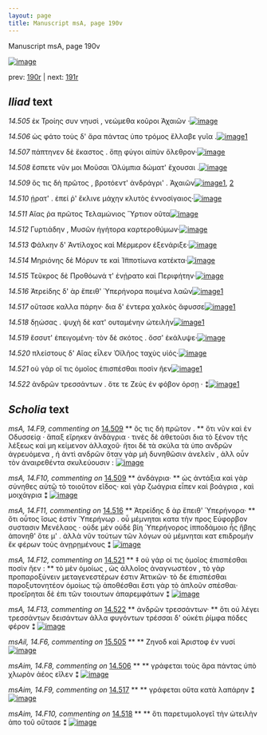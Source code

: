 ```yaml
---
layout: page
title: Manuscript msA, page 190v
---
```


Manuscript msA, page 190v

[![image](http://www.homermultitext.org/iipsrv?OBJ=IIP,1.0&FIF=/project/homer/pyramidal/deepzoom/hmt/vaimg/2017a/VA190VN_0692.tif&WID=100&CVT=JPEG)](http://www.homermultitext.org/ict2/?urn=urn:cite2:hmt:vaimg.2017a:VA190VN_0692)

prev:  [190r](../190r) | next:  [191r](../191r)

## *Iliad* text

*14.505* <a id="14.505"/> ἐκ Τροίης συν νηυσὶ , νεώμεθα κοῦροι Ἀχαιῶν ·[![image](http://www.homermultitext.org/iipsrv?OBJ=IIP,1.0&FIF=/project/homer/pyramidal/deepzoom/hmt/vaimg/2017a/VA190VN_0692.tif&RGN=0.488,0.2322,0.426,0.0285&WID=1000&CVT=JPEG)](http://www.homermultitext.org/ict2/?urn=urn:cite2:hmt:vaimg.2017a:VA190VN_0692@0.488,0.2322,0.426,0.0285)

*14.506* <a id="14.506"/> ὡς φάτο τοὺς δ' ἄρα πάντας ὑπο τρόμος ἔλλαβε γυῖα .[![image](http://www.homermultitext.org/iipsrv?OBJ=IIP,1.0&FIF=/project/homer/pyramidal/deepzoom/hmt/vaimg/2017a/VA190VN_0692.tif&RGN=0.495,0.2547,0.426,0.0255&WID=1000&CVT=JPEG)](http://www.homermultitext.org/ict2/?urn=urn:cite2:hmt:vaimg.2017a:VA190VN_0692@0.495,0.2547,0.426,0.0255)[1](#msAim_14.F8)

*14.507* <a id="14.507"/> πάπτηνεν δὲ ἕκαστος . ὅπῃ φύγοι αἰπὺν ὄλεθρον·[![image](http://www.homermultitext.org/iipsrv?OBJ=IIP,1.0&FIF=/project/homer/pyramidal/deepzoom/hmt/vaimg/2017a/VA190VN_0692.tif&RGN=0.493,0.2742,0.431,0.0255&WID=1000&CVT=JPEG)](http://www.homermultitext.org/ict2/?urn=urn:cite2:hmt:vaimg.2017a:VA190VN_0692@0.493,0.2742,0.431,0.0255)

*14.508* <a id="14.508"/> ἔσπετε νῦν μοι Μοῦσαι Ὀλύμπια δώματ' ἔχουσαι .[![image](http://www.homermultitext.org/iipsrv?OBJ=IIP,1.0&FIF=/project/homer/pyramidal/deepzoom/hmt/vaimg/2017a/VA190VN_0692.tif&RGN=0.496,0.2945,0.431,0.0218&WID=1000&CVT=JPEG)](http://www.homermultitext.org/ict2/?urn=urn:cite2:hmt:vaimg.2017a:VA190VN_0692@0.496,0.2945,0.431,0.0218)

*14.509* <a id="14.509"/> ὅς τις δὴ πρῶτος , βροτόεντ' ἀνδράγρι' . Ἀχαιῶν[![image](http://www.homermultitext.org/iipsrv?OBJ=IIP,1.0&FIF=/project/homer/pyramidal/deepzoom/hmt/vaimg/2017a/VA190VN_0692.tif&RGN=0.496,0.3156,0.402,0.0218&WID=1000&CVT=JPEG)](http://www.homermultitext.org/ict2/?urn=urn:cite2:hmt:vaimg.2017a:VA190VN_0692@0.496,0.3156,0.402,0.0218)[1](#msA_14.F10), [2](#msA_14.F9)

*14.510* <a id="14.510"/> ῄρατ' . ἐπεί ῥ' ἔκλινε μάχην κλυτὸς ἐννοσίγαιος·[![image](http://www.homermultitext.org/iipsrv?OBJ=IIP,1.0&FIF=/project/homer/pyramidal/deepzoom/hmt/vaimg/2017a/VA190VN_0692.tif&RGN=0.498,0.3321,0.423,0.024&WID=1000&CVT=JPEG)](http://www.homermultitext.org/ict2/?urn=urn:cite2:hmt:vaimg.2017a:VA190VN_0692@0.498,0.3321,0.423,0.024)

*14.511* <a id="14.511"/> Αἴας ῥα πρῶτος Τελαμώνιος Ὕρτιον οῦτα[![image](http://www.homermultitext.org/iipsrv?OBJ=IIP,1.0&FIF=/project/homer/pyramidal/deepzoom/hmt/vaimg/2017a/VA190VN_0692.tif&RGN=0.499,0.3516,0.392,0.024&WID=1000&CVT=JPEG)](http://www.homermultitext.org/ict2/?urn=urn:cite2:hmt:vaimg.2017a:VA190VN_0692@0.499,0.3516,0.392,0.024)

*14.512* <a id="14.512"/> Γυρτιάδην , Μυσῶν ἡγήτορα καρτεροθύμων·[![image](http://www.homermultitext.org/iipsrv?OBJ=IIP,1.0&FIF=/project/homer/pyramidal/deepzoom/hmt/vaimg/2017a/VA190VN_0692.tif&RGN=0.5,0.3704,0.415,0.0263&WID=1000&CVT=JPEG)](http://www.homermultitext.org/ict2/?urn=urn:cite2:hmt:vaimg.2017a:VA190VN_0692@0.5,0.3704,0.415,0.0263)

*14.513* <a id="14.513"/> Φάλκην δ' Ἀντίλοχος καὶ Μέρμερον ἐξενάριξε·[![image](http://www.homermultitext.org/iipsrv?OBJ=IIP,1.0&FIF=/project/homer/pyramidal/deepzoom/hmt/vaimg/2017a/VA190VN_0692.tif&RGN=0.501,0.3899,0.427,0.027&WID=1000&CVT=JPEG)](http://www.homermultitext.org/ict2/?urn=urn:cite2:hmt:vaimg.2017a:VA190VN_0692@0.501,0.3899,0.427,0.027)

*14.514* <a id="14.514"/> Μηριόνης δὲ Μόρυν τε καὶ Ἱ̈πποτίωνα κατέκτα·[![image](http://www.homermultitext.org/iipsrv?OBJ=IIP,1.0&FIF=/project/homer/pyramidal/deepzoom/hmt/vaimg/2017a/VA190VN_0692.tif&RGN=0.501,0.4095,0.431,0.0255&WID=1000&CVT=JPEG)](http://www.homermultitext.org/ict2/?urn=urn:cite2:hmt:vaimg.2017a:VA190VN_0692@0.501,0.4095,0.431,0.0255)

*14.515* <a id="14.515"/> Τεῦκρος δὲ Προθόωνά τ' ἐνῄρατο καὶ Περιφήτην·[![image](http://www.homermultitext.org/iipsrv?OBJ=IIP,1.0&FIF=/project/homer/pyramidal/deepzoom/hmt/vaimg/2017a/VA190VN_0692.tif&RGN=0.499,0.429,0.431,0.024&WID=1000&CVT=JPEG)](http://www.homermultitext.org/ict2/?urn=urn:cite2:hmt:vaimg.2017a:VA190VN_0692@0.499,0.429,0.431,0.024)

*14.516* <a id="14.516"/> Ἀτρείδης δ' ὰρ ἔπειθ' Ὑπερήνορα ποιμένα λαῶν[![image](http://www.homermultitext.org/iipsrv?OBJ=IIP,1.0&FIF=/project/homer/pyramidal/deepzoom/hmt/vaimg/2017a/VA190VN_0692.tif&RGN=0.498,0.4463,0.431,0.024&WID=1000&CVT=JPEG)](http://www.homermultitext.org/ict2/?urn=urn:cite2:hmt:vaimg.2017a:VA190VN_0692@0.498,0.4463,0.431,0.024)[1](#msA_14.F11)

*14.517* <a id="14.517"/> οὔτασε καλλα πάρην· δια δ' έντερα χαλκὸς ἄφυσσε[![image](http://www.homermultitext.org/iipsrv?OBJ=IIP,1.0&FIF=/project/homer/pyramidal/deepzoom/hmt/vaimg/2017a/VA190VN_0692.tif&RGN=0.498,0.4658,0.433,0.024&WID=1000&CVT=JPEG)](http://www.homermultitext.org/ict2/?urn=urn:cite2:hmt:vaimg.2017a:VA190VN_0692@0.498,0.4658,0.433,0.024)[1](#msAim_14.F9)

*14.518* <a id="14.518"/> δῃώσας . ψυχὴ δὲ κατ' ουταμένην ὠτειλὴν[![image](http://www.homermultitext.org/iipsrv?OBJ=IIP,1.0&FIF=/project/homer/pyramidal/deepzoom/hmt/vaimg/2017a/VA190VN_0692.tif&RGN=0.495,0.4838,0.416,0.0255&WID=1000&CVT=JPEG)](http://www.homermultitext.org/ict2/?urn=urn:cite2:hmt:vaimg.2017a:VA190VN_0692@0.495,0.4838,0.416,0.0255)[1](#msAim_14.F10)

*14.519* <a id="14.519"/> ἔσσυτ' ἐπειγομένη· τὸν δὲ σκότος . ὄσσ' ἐκάλυψε·[![image](http://www.homermultitext.org/iipsrv?OBJ=IIP,1.0&FIF=/project/homer/pyramidal/deepzoom/hmt/vaimg/2017a/VA190VN_0692.tif&RGN=0.495,0.5026,0.422,0.0255&WID=1000&CVT=JPEG)](http://www.homermultitext.org/ict2/?urn=urn:cite2:hmt:vaimg.2017a:VA190VN_0692@0.495,0.5026,0.422,0.0255)

*14.520* <a id="14.520"/> πλείστους δ' Αἴας εἷλεν Ὀϊλῆος ταχὺς υἱός·[![image](http://www.homermultitext.org/iipsrv?OBJ=IIP,1.0&FIF=/project/homer/pyramidal/deepzoom/hmt/vaimg/2017a/VA190VN_0692.tif&RGN=0.494,0.5222,0.406,0.0263&WID=1000&CVT=JPEG)](http://www.homermultitext.org/ict2/?urn=urn:cite2:hmt:vaimg.2017a:VA190VN_0692@0.494,0.5222,0.406,0.0263)

*14.521* <a id="14.521"/> οὐ γάρ οἵ τις ὁμοῖος ἐπισπέσθαι ποσὶν ῆεν[![image](http://www.homermultitext.org/iipsrv?OBJ=IIP,1.0&FIF=/project/homer/pyramidal/deepzoom/hmt/vaimg/2017a/VA190VN_0692.tif&RGN=0.498,0.5394,0.38,0.0263&WID=1000&CVT=JPEG)](http://www.homermultitext.org/ict2/?urn=urn:cite2:hmt:vaimg.2017a:VA190VN_0692@0.498,0.5394,0.38,0.0263)[1](#msA_14.F12)

*14.522* <a id="14.522"/> ἀνδρῶν τρεσσάντων . ὅτε τε Ζεὺς ἐν φόβον όρσῃ · ⁑[![image](http://www.homermultitext.org/iipsrv?OBJ=IIP,1.0&FIF=/project/homer/pyramidal/deepzoom/hmt/vaimg/2017a/VA190VN_0692.tif&RGN=0.5,0.5575,0.437,0.0285&WID=1000&CVT=JPEG)](http://www.homermultitext.org/ict2/?urn=urn:cite2:hmt:vaimg.2017a:VA190VN_0692@0.5,0.5575,0.437,0.0285)[1](#msA_14.F13)

## *Scholia* text

*msA, 14.F9, commenting on* [14.509](#14.509)  <a id="msA_14.F9"/> **							 ὅς τις δὴ πρῶτον . 						** 							 ὅτι νῦν καὶ ἐν Οδυσσείᾳ · ἅπαξ εἴρηκεν ἀνδάγρια · τινὲς δὲ ἀθετοῦσι 								δια τὸ ξένον τῆς λέξεως καὶ μη κείμενον ἀλλαχοῦ· ἤτοι δὲ τὰ σκύλα τὰ ὑπο ανδρῶν ἀγρευόμενα , 								ἠ ἀντὶ ανδρῶν ὅταν γὰρ μὴ δυνηθῶσιν ἀνελεῖν , ἀλλ οὖν τὸν ἀναιρεθέντα σκυλεύουσιν : 						[![image](http://www.homermultitext.org/iipsrv?OBJ=IIP,1.0&FIF=/project/homer/pyramidal/deepzoom/hmt/vaimg/2017a/VA190VN_0692.tif&RGN=0.22660280,0.30829876,0.21223287,0.09834025&WID=1000&CVT=JPEG)](http://www.homermultitext.org/ict2/?urn=urn:cite2:hmt:vaimg.2017a:VA190VN_0692@0.22660280,0.30829876,0.21223287,0.09834025)

*msA, 14.F10, commenting on* [14.509](#14.509)  <a id="msA_14.F10"/> **							 ἀνδάγρια· 						** 							 ὡς ἀντάξια καὶ γὰρ σύνηθες αὐτῷ τὸ τοιοῦτον εῖδος· καὶ γὰρ ζωάγρια εἶπεν καὶ 									 βοάγρια , καὶ μοιχάγρια ⁑ 						[![image](http://www.homermultitext.org/iipsrv?OBJ=IIP,1.0&FIF=/project/homer/pyramidal/deepzoom/hmt/vaimg/2017a/VA190VN_0692.tif&RGN=0.23157701,0.39170124,0.20560059,0.05228216&WID=1000&CVT=JPEG)](http://www.homermultitext.org/ict2/?urn=urn:cite2:hmt:vaimg.2017a:VA190VN_0692@0.23157701,0.39170124,0.20560059,0.05228216)

*msA, 14.F11, commenting on* [14.516](#14.516)  <a id="msA_14.F11"/> **							 								 Ἀτρείδης δ ὰρ ἔπειθ' Ὑπερήνορα· 						** 							 ὅτι οὗτος ἴσως ἐστὶν Ὑπερήνωρ . οὗ μέμνηται κατα τὴν προς Εύφορβον συστασιν Μενέλαος · 									 									 οὐδε μὲν οὐδὲ βίη Ὑπερήνορος ἱπποδάμοιο ἧς ἥβης ἀπονηθ' ὅτε μ' . 								 ἀλλὰ νῦν τούτων τῶν λόγων οὐ μέμνηται κατ επιδρομὴν ἔκ φέρων τοὺς ἀνῃρῃμένους ⁑ 						[![image](http://www.homermultitext.org/iipsrv?OBJ=IIP,1.0&FIF=/project/homer/pyramidal/deepzoom/hmt/vaimg/2017a/VA190VN_0692.tif&RGN=0.21831245,0.43568465,0.22439204,0.09709544&WID=1000&CVT=JPEG)](http://www.homermultitext.org/ict2/?urn=urn:cite2:hmt:vaimg.2017a:VA190VN_0692@0.21831245,0.43568465,0.22439204,0.09709544)

*msA, 14.F12, commenting on* [14.521](#14.521)  <a id="msA_14.F12"/> **							 ‡ οὐ γάρ οἱ τις ὁμοῖος ἐπισπέσθαι ποσὶν ῆεν : 						** 							 τὸ μὲν ὁμοίως , ὡς ἀλλοῖος ἀναγνωστέον , τὸ γὰρ προπαροξύνειν μεταγενεστέρων ἐστιν Ἀττικῶν· 								τὸ δε ἐπισπέσθαι παροξυτονητέον ὁμοίως τῷ ἀποθέσθαι ἔστι γὰρ τὸ ἁπλοῦν σπέσθαι· προεἴρηται 								δὲ ἐπι τῶν τοιουτων ἀπαρεμφάτων ⁑ 						[![image](http://www.homermultitext.org/iipsrv?OBJ=IIP,1.0&FIF=/project/homer/pyramidal/deepzoom/hmt/vaimg/2017a/VA190VN_0692.tif&RGN=0.22457627,0.73734440,0.62896094,0.05186722&WID=1000&CVT=JPEG)](http://www.homermultitext.org/ict2/?urn=urn:cite2:hmt:vaimg.2017a:VA190VN_0692@0.22457627,0.73734440,0.62896094,0.05186722)

*msA, 14.F13, commenting on* [14.522](#14.522)  <a id="msA_14.F13"/> **							 ἀνδρῶν τρεσσάντων· 						** 							 ὅτι οὐ λέγει τρεσσάντων δεισάντων ἀλλα φυγόντων 									 									 τρέσσαι δ' οὐκέτι ῥίμφα πόδες φέρον 								 ⁑ 						[![image](http://www.homermultitext.org/iipsrv?OBJ=IIP,1.0&FIF=/project/homer/pyramidal/deepzoom/hmt/vaimg/2017a/VA190VN_0692.tif&RGN=0.23452469,0.76431535,0.62177598,0.03526971&WID=1000&CVT=JPEG)](http://www.homermultitext.org/ict2/?urn=urn:cite2:hmt:vaimg.2017a:VA190VN_0692@0.23452469,0.76431535,0.62177598,0.03526971)

*msAil, 14.F6, commenting on* [15.505](#15.505)  <a id="msAil_14.F6"/> **							 						** 							 Ζηνοδ καὶ Ἀριστοφ 								 ἐν νυσί 						[![image](http://www.homermultitext.org/iipsrv?OBJ=IIP,1.0&FIF=/project/homer/pyramidal/deepzoom/hmt/vaimg/2017a/VA190VN_0692.tif&RGN=0.59782609,0.22780083,0.08511422,0.01355463&WID=1000&CVT=JPEG)](http://www.homermultitext.org/ict2/?urn=urn:cite2:hmt:vaimg.2017a:VA190VN_0692@0.59782609,0.22780083,0.08511422,0.01355463)

*msAim, 14.F8, commenting on* [14.506](#14.506)  <a id="msAim_14.F8"/> **							 						** 							 γράφεται τοὺς ἄρα πάντας ὑπὸ χλωρὸν ἀέος εῖλεν ⁑ 						[![image](http://www.homermultitext.org/iipsrv?OBJ=IIP,1.0&FIF=/project/homer/pyramidal/deepzoom/hmt/vaimg/2017a/VA190VN_0692.tif&RGN=0.43699337,0.25546335,0.05674282,0.05034578&WID=1000&CVT=JPEG)](http://www.homermultitext.org/ict2/?urn=urn:cite2:hmt:vaimg.2017a:VA190VN_0692@0.43699337,0.25546335,0.05674282,0.05034578)

*msAim, 14.F9, commenting on* [14.517](#14.517)  <a id="msAim_14.F9"/> **							 						** 							 γράφεται οὔτα κατὰ λαπάρην ⁑ 						[![image](http://www.homermultitext.org/iipsrv?OBJ=IIP,1.0&FIF=/project/homer/pyramidal/deepzoom/hmt/vaimg/2017a/VA190VN_0692.tif&RGN=0.44344141,0.46763485,0.04605748,0.03319502&WID=1000&CVT=JPEG)](http://www.homermultitext.org/ict2/?urn=urn:cite2:hmt:vaimg.2017a:VA190VN_0692@0.44344141,0.46763485,0.04605748,0.03319502)

*msAim, 14.F10, commenting on* [14.518](#14.518)  <a id="msAim_14.F10"/> **							 						** 							 ὅτι παρετυμολογεῖ τὴν ὠτειλὴν ἀπo τοῦ οὔτασε ⁑ 						[![image](http://www.homermultitext.org/iipsrv?OBJ=IIP,1.0&FIF=/project/homer/pyramidal/deepzoom/hmt/vaimg/2017a/VA190VN_0692.tif&RGN=0.44436256,0.49723375,0.04642594,0.04412172&WID=1000&CVT=JPEG)](http://www.homermultitext.org/ict2/?urn=urn:cite2:hmt:vaimg.2017a:VA190VN_0692@0.44436256,0.49723375,0.04642594,0.04412172)